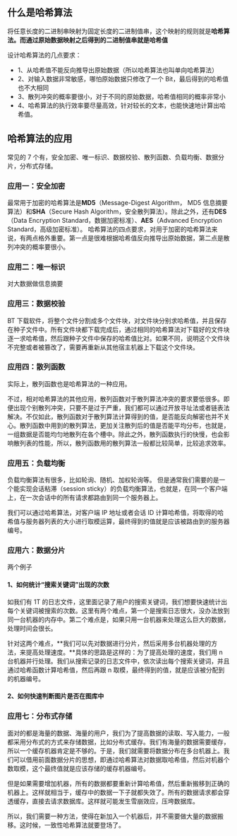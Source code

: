 ## 什么是哈希算法

将任意长度的二进制串映射为固定长度的二进制值串，这个映射的规则就是**哈希算法。**而通过原始数据映射之后得到的二进制值串就是**哈希值**

设计哈希算法的几点要求：

- 1、从哈希值不能反向推导出原始数据（所以哈希算法也叫单向哈希算法）
- 2、对输入数据非常敏感，哪怕原始数据只修改了一个 Bit，最后得到的哈希值也不大相同
- 3、散列冲突的概率要很小，对于不同的原始数据，哈希值相同的概率非常小
- 4、哈希算法的执行效率要尽量高效，针对较长的文本，也能快速地计算出哈希值。

## 哈希算法的应用

常见的 7 个有，安全加密、唯一标识、数据校验、散列函数、负载均衡、数据分片，分布式存储。

### 应用一：安全加密

最常用于加密的哈希算法是**MD5**（Message-Digest Algorithm， MD5 信息摘要算法）和**SHA**（Secure Hash Algorithm，安全散列算法）。除此之外，还有**DES**（Data Encryption Standard，数据加密标准）、**AES**（Advanced Encryption Standard，高级加密标准）。
哈希算法的四点要求，对用于加密的哈希算法来说，有两点格外重要。第一点是很难根据哈希值反向推导出原始数据，第二点是散列冲突的概率要很小。

### 应用二：唯一标识

对大数据做信息摘要

### 应用三：数据校验

BT 下载软件，将整个文件分割成多个文件块，对文件块分别求哈希值，并且保存在种子文件中。所有文件块都下载完成后，通过相同的哈希算法对下载好的文件块逐一求哈希值，然后跟种子文件中保存的哈希值比对。如果不同，说明这个文件块不完整或者被篡改了，需要再重新从其他宿主机器上下载这个文件块。

### 应用四：散列函数

实际上，散列函数也是哈希算法的一种应用。

不过，相对哈希算法的其他应用，散列函数对于散列算法冲突的要求要低很多。即便出现个别散列冲突，只要不是过于严重，我们都可以通过开放寻址法或者链表法解决。不仅如此，散列函数对于散列算法计算得到的值，是否能反向解密也并不关心。散列函数中用到的散列算法，更加关注散列后的值是否能平均分布，也就是，一组数据是否能均匀地散列在各个槽中。除此之外，散列函数执行的快慢，也会影响散列表的性能，所以，散列函数用的散列算法一般都比较简单，比较追求效率。

### 应用五：负载均衡

负载均衡算法有很多，比如轮询、随机、加权轮询等。
但是通常我们需要的是一个能实现会话粘滞（session sticky）的负载均衡算法，也就是，在同一个客户端上，在一次会话中的所有请求都路由到同一个服务器上。

我们可以通过哈希算法，对客户端 IP 地址或者会话 ID 计算哈希值，将取得的哈希值与服务器列表的大小进行取模运算，最终得到的值就是应该被路由到的服务器编号。

### 应用六：数据分片

两个例子

#### 1、如何统计“搜索关键词”出现的次数

如我们有 1T 的日志文件，这里面记录了用户的搜索关键词，我们想要快速统计出每个关键词被搜索的次数。这里有两个难点，第一个是搜索日志很大，没办法放到同一台机器的内存中。第二个难点是，如果只用一台机器来处理这么巨大的数据，处理时间会很长。

针对这两个难点，**我们可以先对数据进行分片，然后采用多台机器处理的方法，来提高处理速度。**具体的思路是这样的：为了提高处理的速度，我们用 n 台机器并行处理。我们从搜索记录的日志文件中，依次读出每个搜索关键词，并且通过哈希函数计算哈希值，然后再跟 n 取模，最终得到的值，就是应该被分配到的机器编号。

#### 2、如何快速判断图片是否在图库中

### 应用七：分布式存储

面对的都是海量的数据、海量的用户，我们为了提高数据的读取、写入能力，一般都采用分布式的方式来存储数据，比如分布式缓存。我们有海量的数据需要缓存，所以一个缓存机器肯定是不够的。于是，我们就需要将数据分布在多台机器上。我们可以借用前面数据分片的思想，即通过哈希算法对数据取哈希值，然后对机器个数取模，这个最终值就是应该存储的缓存机器编号。

但是如果需要增加机器，所有的数据都要重新计算哈希值，然后重新搬移到正确的机器上。这样就相当于，缓存中的数据一下子就都失效了。所有的数据请求都会穿透缓存，直接去请求数据库。这样就可能发生雪崩效应，压垮数据库。

所以，我们需要一种方法，使得在新加入一个机器后，并不需要做大量的数据搬移。这时候，一致性哈希算法就要登场了。
